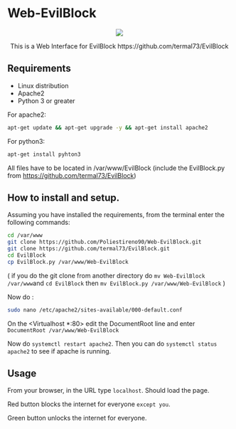 # Web-EvilBlock
<p align="center">
  <img src="https://user-images.githubusercontent.com/116316357/224345496-a75baadf-8ca3-49e4-8b54-23cd42ea4512.png" />
</p>
<p align="center">
 This is a Web Interface for EvilBlock  https://github.com/termal73/EvilBlock  
</p>


## Requirements
- Linux distribution
- Apache2
- Python 3 or greater

For apache2:
```bash
apt-get update && apt-get upgrade -y && apt-get install apache2
```
For python3:
```bash
apt-get install pyhton3
```
All files have to be located in /var/www/EvilBlock (include the EvilBlock.py from https://github.com/termal73/EvilBlock)

## How to install and setup.
Assuming you have installed the requirements, from the terminal enter the following commands:
```bash
cd /var/www
git clone https://github.com/Poliestireno90/Web-EvilBlock.git
git clone https://github.com/termal73/EvilBlock.git
cd EvilBlock
cp EvilBlock.py /var/www/Web-EvilBlock
```
( if you do the git clone from another directory do ```mv Web-EvilBlock /var/www```and ```cd EvilBlock``` then ```mv EvilBlock.py /var/www/Web-EvilBlock``` )

Now do :
```bash
sudo nano /etc/apache2/sites-available/000-default.conf
```
On the <Virtualhost *:80> edit the DocumentRoot line and enter ```DocumentRoot /var/www/Web-EvilBlock```

Now do ```systemctl restart apache2```. Then you can do ```systemctl status apache2``` to see if apache is running.

## Usage
From your browser, in the URL type ```localhost```. 
Should load the page.

Red button blocks the internet for everyone ```except you```.

Green button unlocks the internet for everyone.

